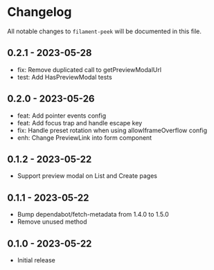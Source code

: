 # Changelog

All notable changes to `filament-peek` will be documented in this file.


## 0.2.1 - 2023-05-28

- fix: Remove duplicated call to getPreviewModalUrl
- test: Add HasPreviewModal tests


## 0.2.0 - 2023-05-26

- feat: Add pointer events config
- feat: Add focus trap and handle escape key
- fix: Handle preset rotation when using allowIframeOverflow config
- enh: Change PreviewLink into form component


## 0.1.2 - 2023-05-22

- Support preview modal on List and Create pages


## 0.1.1 - 2023-05-22

- Bump dependabot/fetch-metadata from 1.4.0 to 1.5.0
- Remove unused method


## 0.1.0 - 2023-05-22

- Initial release
